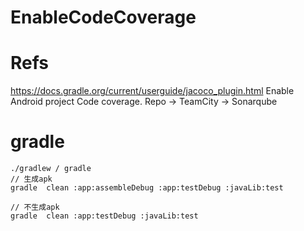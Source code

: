 # EnableCodeCoverage

# Refs
https://docs.gradle.org/current/userguide/jacoco_plugin.html
Enable Android project Code coverage. Repo -> TeamCity -> Sonarqube


# gradle
```
./gradlew / gradle
// 生成apk
gradle  clean :app:assembleDebug :app:testDebug :javaLib:test

// 不生成apk
gradle  clean :app:testDebug :javaLib:test

```
